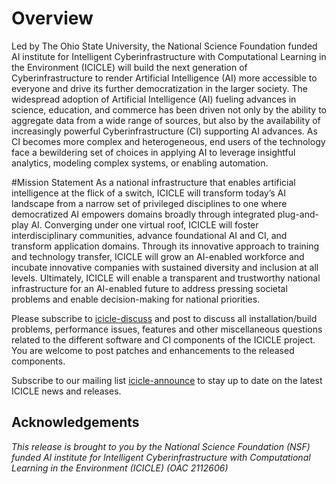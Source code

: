 # Overview
Led by The Ohio State University, the National Science Foundation funded AI institute for Intelligent Cyberinfrastructure with Computational Learning in the Environment (ICICLE) will build the next generation of Cyberinfrastructure to render Artificial Intelligence (AI) more accessible to everyone and drive its further democratization in the larger society.
The widespread adoption of Artificial Intelligence (AI) fueling advances in science, education, and commerce has been driven not only by the ability to aggregate data from a wide range of sources, but also by the availability of increasingly powerful Cyberinfrastructure (CI) supporting AI advances. As CI becomes more complex and heterogeneous, end users of the technology face a bewildering set of choices in applying AI to leverage insightful analytics, modeling complex systems, or enabling automation.

#Mission Statement
As a national infrastructure that enables artificial intelligence at the flick of a switch, ICICLE will transform today’s AI landscape from a narrow set of privileged disciplines to one where democratized AI empowers domains broadly through integrated plug-and-play AI. Converging under one virtual roof, ICICLE will foster interdisciplinary communities, advance foundational AI and CI, and transform application domains. Through its innovative approach to training and technology transfer, ICICLE will grow an AI-enabled workforce and incubate innovative companies with sustained diversity and inclusion at all levels. Ultimately, ICICLE will enable a transparent and trustworthy national infrastructure for an AI-enabled future to address pressing societal problems and enable decision-making for national priorities.

Please subscribe to [icicle-discuss](https://lists.osu.edu/mailman/listinfo/icicle-discuss) and post to discuss all installation/build problems, performance issues, features and other miscellaneous questions related to the different software and CI components of the ICICLE project. You are welcome to post patches and enhancements to the released components.

Subscribe to our mailing list [icicle-announce](https://lists.osu.edu/mailman/listinfo/icicle-announce) to stay up to date on the latest ICICLE news and releases.

## Acknowledgements
*This release is brought to you by the National Science Foundation (NSF) funded AI institute for Intelligent Cyberinfrastructure with Computational Learning in the Environment (ICICLE) (OAC 2112606)*
